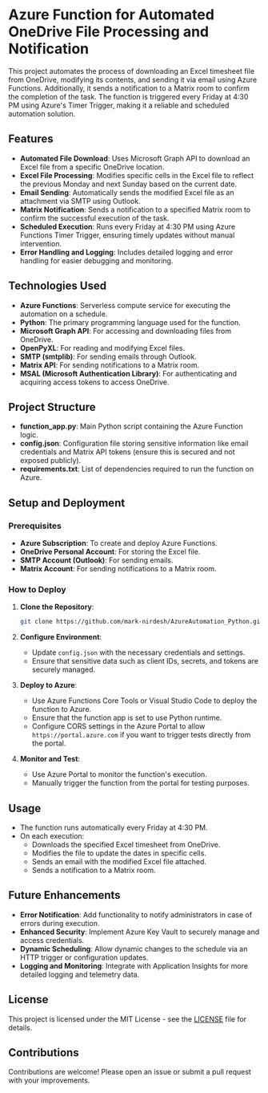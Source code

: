 
# Azure Function for Automated OneDrive File Processing and Notification

This project automates the process of downloading an Excel timesheet file from OneDrive, modifying its contents, and sending it via email using Azure Functions. Additionally, it sends a notification to a Matrix room to confirm the completion of the task. The function is triggered every Friday at 4:30 PM using Azure's Timer Trigger, making it a reliable and scheduled automation solution.

## Features

- **Automated File Download**: Uses Microsoft Graph API to download an Excel file from a specific OneDrive location.
- **Excel File Processing**: Modifies specific cells in the Excel file to reflect the previous Monday and next Sunday based on the current date.
- **Email Sending**: Automatically sends the modified Excel file as an attachment via SMTP using Outlook.
- **Matrix Notification**: Sends a notification to a specified Matrix room to confirm the successful execution of the task.
- **Scheduled Execution**: Runs every Friday at 4:30 PM using Azure Functions Timer Trigger, ensuring timely updates without manual intervention.
- **Error Handling and Logging**: Includes detailed logging and error handling for easier debugging and monitoring.

## Technologies Used

- **Azure Functions**: Serverless compute service for executing the automation on a schedule.
- **Python**: The primary programming language used for the function.
- **Microsoft Graph API**: For accessing and downloading files from OneDrive.
- **OpenPyXL**: For reading and modifying Excel files.
- **SMTP (smtplib)**: For sending emails through Outlook.
- **Matrix API**: For sending notifications to a Matrix room.
- **MSAL (Microsoft Authentication Library)**: For authenticating and acquiring access tokens to access OneDrive.

## Project Structure

- **function_app.py**: Main Python script containing the Azure Function logic.
- **config.json**: Configuration file storing sensitive information like email credentials and Matrix API tokens (ensure this is secured and not exposed publicly).
- **requirements.txt**: List of dependencies required to run the function on Azure.

## Setup and Deployment

### Prerequisites

- **Azure Subscription**: To create and deploy Azure Functions.
- **OneDrive Personal Account**: For storing the Excel file.
- **SMTP Account (Outlook)**: For sending emails.
- **Matrix Account**: For sending notifications to a Matrix room.

### How to Deploy

1. **Clone the Repository**:
   ```bash
   git clone https://github.com/mark-nirdesh/AzureAutomation_Python.git
   ```
   
2. **Configure Environment**:
   - Update `config.json` with the necessary credentials and settings.
   - Ensure that sensitive data such as client IDs, secrets, and tokens are securely managed.

3. **Deploy to Azure**:
   - Use Azure Functions Core Tools or Visual Studio Code to deploy the function to Azure.
   - Ensure that the function app is set to use Python runtime.
   - Configure CORS settings in the Azure Portal to allow `https://portal.azure.com` if you want to trigger tests directly from the portal.

4. **Monitor and Test**:
   - Use Azure Portal to monitor the function's execution.
   - Manually trigger the function from the portal for testing purposes.

## Usage

- The function runs automatically every Friday at 4:30 PM.
- On each execution:
  - Downloads the specified Excel timesheet from OneDrive.
  - Modifies the file to update the dates in specific cells.
  - Sends an email with the modified Excel file attached.
  - Sends a notification to a Matrix room.

## Future Enhancements

- **Error Notification**: Add functionality to notify administrators in case of errors during execution.
- **Enhanced Security**: Implement Azure Key Vault to securely manage and access credentials.
- **Dynamic Scheduling**: Allow dynamic changes to the schedule via an HTTP trigger or configuration updates.
- **Logging and Monitoring**: Integrate with Application Insights for more detailed logging and telemetry data.

## License

This project is licensed under the MIT License - see the [LICENSE](LICENSE) file for details.

## Contributions

Contributions are welcome! Please open an issue or submit a pull request with your improvements.
